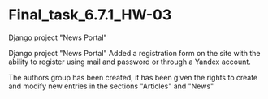 # Final_task_6.7.1_HW-03
Django project "News Portal" 

Django project "News Portal" Added a registration form on the site with the ability to register using mail and password or through a Yandex account.

The authors group has been created, it has been given the rights to create and modify new entries in the sections "Articles" and "News"
